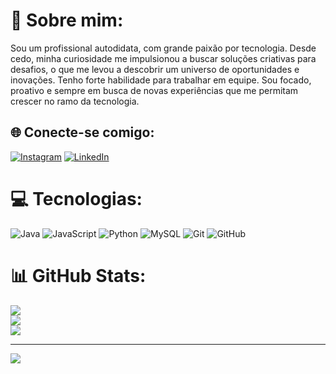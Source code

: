# 💫 Sobre mim:
Sou um profissional autodidata, com grande paixão por tecnologia. Desde cedo, minha curiosidade me impulsionou a buscar soluções criativas para desafios, o que me levou a descobrir um universo de oportunidades e inovações. Tenho forte habilidade para trabalhar em equipe. Sou focado, proativo e sempre em busca de novas experiências que me permitam crescer no ramo da tecnologia.


## 🌐 Conecte-se comigo:
[![Instagram](https://img.shields.io/badge/Instagram-%23E4405F.svg?logo=Instagram&logoColor=white)](https://instagram.com/https://www.instagram.com/d.oliveira._?igsh=MW5qNmZsNHdjMmh1NQ%3D%3D&utm_source=qr) [![LinkedIn](https://img.shields.io/badge/LinkedIn-%230077B5.svg?logo=linkedin&logoColor=white)](https://linkedin.com/in/https://www.linkedin.com/in/douglas-oliveira-627088188?utm_source=share&utm_campaign=share_via&utm_content=profile&utm_medium=ios_app) 

# 💻 Tecnologias:
![Java](https://img.shields.io/badge/java-%23ED8B00.svg?style=for-the-badge&logo=openjdk&logoColor=white) ![JavaScript](https://img.shields.io/badge/javascript-%23323330.svg?style=for-the-badge&logo=javascript&logoColor=%23F7DF1E) ![Python](https://img.shields.io/badge/python-3670A0?style=for-the-badge&logo=python&logoColor=ffdd54) ![MySQL](https://img.shields.io/badge/mysql-4479A1.svg?style=for-the-badge&logo=mysql&logoColor=white)  ![Git](https://img.shields.io/badge/git-%23F05033.svg?style=for-the-badge&logo=git&logoColor=white) ![GitHub](https://img.shields.io/badge/github-%23121011.svg?style=for-the-badge&logo=github&logoColor=white)

# 📊 GitHub Stats:
![](https://github-readme-stats.vercel.app/api?username=notdougz&theme=tokyonight&hide_border=true&include_all_commits=false&count_private=false)<br/>
![](https://github-readme-streak-stats.herokuapp.com/?user=notdougz&theme=tokyonight&hide_border=true)<br/>
![](https://github-readme-stats.vercel.app/api/top-langs/?username=notdougz&theme=tokyonight&hide_border=true&include_all_commits=false&count_private=false&layout=compact)

---
[![](https://visitcount.itsvg.in/api?id=notdougz&icon=0&color=0)](https://visitcount.itsvg.in)

<!-- Proudly created with GPRM ( https://gprm.itsvg.in ) -->
